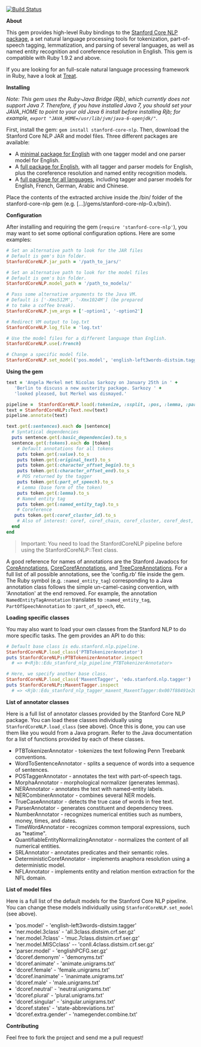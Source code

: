 [![Build Status](https://secure.travis-ci.org/louismullie/stanford-core-nlp.png)](http://travis-ci.org/louismullie/stanford-core-nlp)

**About**
  
This gem provides high-level Ruby bindings to the [Stanford Core NLP package](http://nlp.stanford.edu/software/corenlp.shtml), a set natural language processing tools for tokenization, part-of-speech tagging, lemmatization, and parsing of several languages, as well as named entity recognition and coreference resolution in English. This gem is compatible with Ruby 1.9.2 and above.

If you are looking for an full-scale natural language processing framework in Ruby, have a look at [Treat](https://github.com/louismullie/treat).

**Installing**

_Note: This gem uses the Ruby-Java Bridge (Rjb), which currently does not support Java 7. Therefore, if you have installed Java 7, you should set your JAVA_HOME to point to your old Java 6 install before installing Rjb; for example, `export "JAVA_HOME=/usr/lib/jvm/java-6-openjdk/"`._

First, install the gem: `gem install stanford-core-nlp`. Then, download the Stanford Core NLP JAR and model files. Three different packages are available:

* A [minimal package for English](http://louismullie.com/treat/stanford-core-nlp-minimal.zip) with one tagger model  and one parser model for English.
* A [full package for English](http://louismullie.com/treat/stanford-core-nlp-english.zip), with all tagger and parser models for English, plus the coreference resolution and named entity recognition models.
* A [full package for all languages](http://louismullie.com/treat/stanford-core-nlp-all.zip), including tagger and parser models for English, French, German, Arabic and Chinese.

Place the contents of the extracted archive inside the /bin/ folder of the stanford-core-nlp gem (e.g. [...]/gems/stanford-core-nlp-0.x/bin/).

**Configuration**

After installing and requiring the gem (`require 'stanford-core-nlp'`), you may want to set some optional configuration options. Here are some examples:

```ruby
# Set an alternative path to look for the JAR files
# Default is gem's bin folder.
StanfordCoreNLP.jar_path = '/path_to_jars/'

# Set an alternative path to look for the model files
# Default is gem's bin folder.
StanfordCoreNLP.model_path = '/path_to_models/'

# Pass some alternative arguments to the Java VM.
# Default is ['-Xms512M', '-Xmx1024M'] (be prepared
# to take a coffee break).
StanfordCoreNLP.jvm_args = ['-option1', '-option2']

# Redirect VM output to log.txt
StanfordCoreNLP.log_file = 'log.txt'

# Use the model files for a different language than English.
StanfordCoreNLP.use(:french)

# Change a specific model file.
StanfordCoreNLP.set_model('pos.model', 'english-left3words-distsim.tagger')
```

**Using the gem**

```ruby
text = 'Angela Merkel met Nicolas Sarkozy on January 25th in ' +
   'Berlin to discuss a new austerity package. Sarkozy ' +
   'looked pleased, but Merkel was dismayed.'

pipeline =  StanfordCoreNLP.load(:tokenize, :ssplit, :pos, :lemma, :parse, :ner, :dcoref)
text = StanfordCoreNLP::Text.new(text)
pipeline.annotate(text)

text.get(:sentences).each do |sentence|
  # Syntatical dependencies
  puts sentence.get(:basic_dependencies).to_s
  sentence.get(:tokens).each do |token|
    # Default annotations for all tokens
    puts token.get(:value).to_s
    puts token.get(:original_text).to_s
    puts token.get(:character_offset_begin).to_s
    puts token.get(:character_offset_end).to_s
    # POS returned by the tagger
    puts token.get(:part_of_speech).to_s
    # Lemma (base form of the token)
    puts token.get(:lemma).to_s
    # Named entity tag
    puts token.get(:named_entity_tag).to_s
    # Coreference
   puts token.get(:coref_cluster_id).to_s
    # Also of interest: coref, coref_chain, coref_cluster, coref_dest, coref_graph.
  end
end
```

> Important: You need to load the StanfordCoreNLP pipeline before using the StanfordCoreNLP::Text class.

A good reference for names of annotations are the Stanford Javadocs for [CoreAnnotations](http://nlp.stanford.edu/nlp/javadoc/javanlp/edu/stanford/nlp/ling/CoreAnnotations.html), [CoreCorefAnnotations](http://nlp.stanford.edu/nlp/javadoc/javanlp/edu/stanford/nlp/dcoref/CorefCoreAnnotations.html), and [TreeCoreAnnotations](http://nlp.stanford.edu/nlp/javadoc/javanlp/edu/stanford/nlp/trees/TreeCoreAnnotations.html). For a full list of all possible annotations, see the 'config.rb' file inside the gem. The Ruby symbol (e.g. `:named_entity_tag`) corresponding to a Java annotation class follows the simple un-camel-casing convention, with 'Annotation' at the end removed. For example, the annotation `NamedEntityTagAnnotation` translates to `:named_entity_tag`, `PartOfSpeechAnnotation` to `:part_of_speech`, etc.

**Loading specific classes**

You may also want to load your own classes from the Stanford NLP to do more specific tasks. The gem provides an API to do this:

```ruby
# Default base class is edu.stanford.nlp.pipeline.
StanfordCoreNLP.load_class('PTBTokenizerAnnotator')  
puts StanfordCoreNLP::PTBTokenizerAnnotator.inspect
  # => #<Rjb::Edu_stanford_nlp_pipeline_PTBTokenizerAnnotator>

# Here, we specify another base class.
StanfordCoreNLP.load_class('MaxentTagger', 'edu.stanford.nlp.tagger') 
puts StanfordCoreNLP::MaxentTagger.inspect
  # => <Rjb::Edu_stanford_nlp_tagger_maxent_MaxentTagger:0x007f88491e2020>
```

**List of annotator classes**

Here is a full list of annotator classes provided by the Stanford Core NLP package. You can load these classes individually using `StanfordCoreNLP.load_class` (see above). Once this is done, you can use them like you would from a Java program. Refer to the Java documentation for a list of functions provided by each of these classes.

* PTBTokenizerAnnotator - tokenizes the text following Penn Treebank conventions.
* WordToSentenceAnnotator - splits a sequence of words into a sequence of sentences.
* POSTaggerAnnotator - annotates the text with part-of-speech tags.
* MorphaAnnotator - morphological normalizer (generates lemmas).
* NERAnnotator - annotates the text with named-entity labels.
* NERCombinerAnnotator - combines several NER models.
* TrueCaseAnnotator - detects the true case of words in free text.
* ParserAnnotator - generates constituent and dependency trees.
* NumberAnnotator - recognizes numerical entities such as numbers, money, times, and dates.
* TimeWordAnnotator - recognizes common temporal expressions, such as "teatime".
* QuantifiableEntityNormalizingAnnotator - normalizes the content of all numerical entities.
* SRLAnnotator - annotates predicates and their semantic roles.
* DeterministicCorefAnnotator - implements anaphora resolution using a deterministic model.
* NFLAnnotator - implements entity and relation mention extraction for the NFL domain.

**List of model files**

Here is a full list of the default models for the Stanford Core NLP pipeline. You can change these models individually using `StanfordCoreNLP.set_model` (see above).

* 'pos.model' - 'english-left3words-distsim.tagger'
* 'ner.model.3class' - 'all.3class.distsim.crf.ser.gz'
* 'ner.model.7class' - 'muc.7class.distsim.crf.ser.gz'
* 'ner.model.MISCclass' -- 'conll.4class.distsim.crf.ser.gz'
* 'parser.model' - 'englishPCFG.ser.gz'
* 'dcoref.demonym' - 'demonyms.txt'
* 'dcoref.animate' - 'animate.unigrams.txt'
* 'dcoref.female' - 'female.unigrams.txt'
* 'dcoref.inanimate' - 'inanimate.unigrams.txt'
* 'dcoref.male' - 'male.unigrams.txt'
* 'dcoref.neutral' - 'neutral.unigrams.txt'
* 'dcoref.plural' - 'plural.unigrams.txt'
* 'dcoref.singular' - 'singular.unigrams.txt'
* 'dcoref.states' - 'state-abbreviations.txt'
* 'dcoref.extra.gender' - 'namegender.combine.txt'

**Contributing**

Feel free to fork the project and send me a pull request!